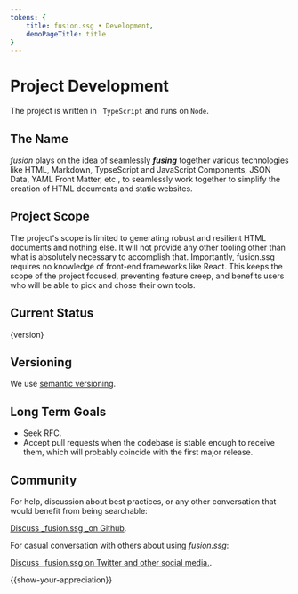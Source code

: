 ```yaml
---
tokens: {
    title: fusion.ssg • Development,
    demoPageTitle: title
}
---
```


# Project Development

The project is written in ` TypeScript` and runs on `Node`.

## The Name

_fusion_ plays on the idea of seamlessly **_fusing_** together various technologies like HTML, Markdown, TypseScript and JavaScript Components, JSON Data, YAML Front Matter, etc., to seamlessly work together to simplify the creation of HTML documents and static websites.

## Project Scope
The project's scope is limited to generating robust and resilient HTML documents and nothing else. It will not provide any other tooling other than what is absolutely necessary to accomplish that. Importantly, fusion.ssg requires no knowledge of front-end frameworks like React. This keeps the scope of the project focused, preventing feature creep, and benefits users who will be able to pick and chose their own tools.

## Current Status

<p class="ver">{version}</p>

## Versioning

We use <a href="https://semver.org/">semantic versioning</a>.

## Long Term Goals

- Seek RFC.
- Accept pull requests when the codebase is stable enough to receive them, which will probably coincide with the first major release.

## Community

For help, discussion about best practices, or any other conversation that would benefit from being searchable:

[Discuss _fusion.ssg _on Github](https://github.com/4awpawz/fusion.ssg/discussions).

For casual conversation with others about using _fusion.ssg_:

[Discuss _fusion.ssg on Twitter and other social media.](https://twitter.com).

{{show-your-appreciation}}
